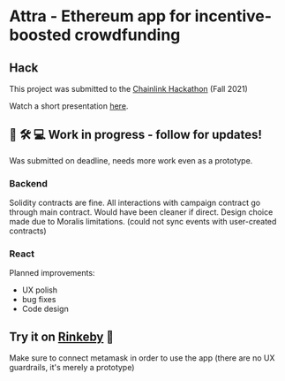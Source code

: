 # Attra - Ethereum app for incentive-boosted crowdfunding

## Hack

This project was submitted to the [Chainlink Hackathon](https://chain.link/hackathon) (Fall 2021)

Watch a short presentation [here](https://www.youtube.com/watch?v=kXdYgPUWBT0).

## 🚧 🛠 💻 Work in progress - follow for updates!

Was submitted on deadline, needs more work even as a prototype.

### Backend
Solidity contracts are fine. 
All interactions with campaign contract go through main contract. Would have been cleaner if direct. Design choice made due to Moralis limitations. (could not sync events with user-created contracts)

### React
Planned improvements:
- UX polish
- bug fixes
- Code design

## Try it on [Rinkeby](https://attra.vercel.app/home) 🤩

Make sure to connect metamask in order to use the app (there are no UX guardrails, it's merely a prototype)
